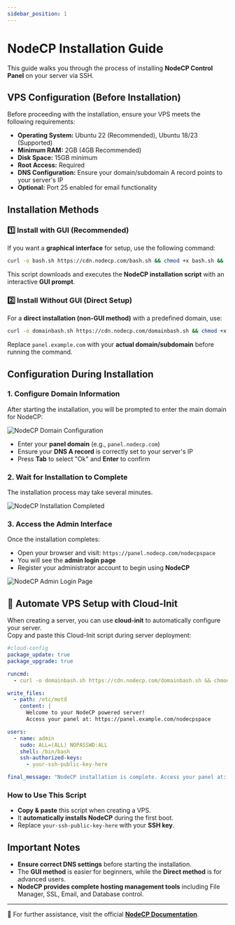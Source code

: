 ```yaml
---
sidebar_position: 1
---
```


# NodeCP Installation Guide

This guide walks you through the process of installing **NodeCP Control Panel** on your server via SSH.

## VPS Configuration (Before Installation)

Before proceeding with the installation, ensure your VPS meets the following requirements:

- **Operating System:** Ubuntu 22 (Recommended), Ubuntu 18/23 (Supported)
- **Minimum RAM:** 2GB (4GB Recommended)
- **Disk Space:** 15GB minimum
- **Root Access:** Required
- **DNS Configuration:** Ensure your domain/subdomain A record points to your server's IP
- **Optional:** Port 25 enabled for email functionality

## Installation Methods

### 1️⃣ Install with GUI (Recommended)
If you want a **graphical interface** for setup, use the following command:

```bash
curl -o bash.sh https://cdn.nodecp.com/bash.sh && chmod +x bash.sh && ./bash.sh
```

This script downloads and executes the **NodeCP installation script** with an interactive **GUI prompt**.

### 2️⃣ Install Without GUI (Direct Setup)
For a **direct installation (non-GUI method)** with a predefined domain, use:

```bash
curl -o domainbash.sh https://cdn.nodecp.com/domainbash.sh && chmod +x domainbash.sh && ./domainbash.sh -hostdomain panel.example.com
```

Replace `panel.example.com` with your **actual domain/subdomain** before running the command.

## Configuration During Installation

### 1. Configure Domain Information

After starting the installation, you will be prompted to enter the main domain for NodeCP:

![NodeCP Domain Configuration](/img/screens/screen1.png)

- Enter your **panel domain** (e.g., `panel.nodecp.com`)
- Ensure your **DNS A record** is correctly set to your server's IP
- Press **Tab** to select "Ok" and **Enter** to confirm

### 2. Wait for Installation to Complete

The installation process may take several minutes.

![NodeCP Installation Completed](/img/screens/screen2.png)

### 3. Access the Admin Interface

Once the installation completes:

- Open your browser and visit: `https://panel.nodecp.com/nodecpspace`
- You will see the **admin login page**
- Register your administrator account to begin using **NodeCP**

![NodeCP Admin Login Page](/img/screens/screen3.png)

## 🚀 Automate VPS Setup with Cloud-Init

When creating a server, you can use **cloud-init** to automatically configure your server.  
Copy and paste this Cloud-Init script during server deployment:

```yaml
#cloud-config
package_update: true
package_upgrade: true

runcmd:
  - curl -o domainbash.sh https://cdn.nodecp.com/domainbash.sh && chmod +x domainbash.sh && ./domainbash.sh -hostdomain panel.example.com

write_files:
  - path: /etc/motd
    content: |
      Welcome to your NodeCP powered server!
      Access your panel at: https://panel.example.com/nodecpspace

users:
  - name: admin
    sudo: ALL=(ALL) NOPASSWD:ALL
    shell: /bin/bash
    ssh-authorized-keys:
      - your-ssh-public-key-here

final_message: "NodeCP installation is complete. Access your panel at: https://panel.example.com/nodecpspace"

```

### **How to Use This Script**
- **Copy & paste** this script when creating a VPS.
- It **automatically installs NodeCP** during the first boot.
- Replace `your-ssh-public-key-here` with your **SSH key**.

## Important Notes

- **Ensure correct DNS settings** before starting the installation.
- The **GUI method** is easier for beginners, while the **Direct method** is for advanced users.
- **NodeCP provides complete hosting management tools** including File Manager, SSL, Email, and Database control.

---

🔹 For further assistance, visit the official **[NodeCP Documentation](https://documentation.nodecp.com)**.
